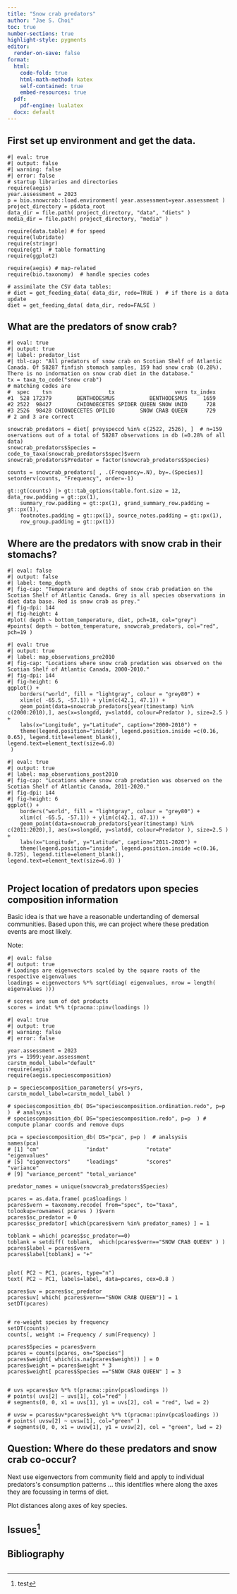 ```yaml
---
title: "Snow crab predators"
author: "Jae S. Choi"
toc: true
number-sections: true
highlight-style: pygments
editor:
  render-on-save: false
format:
  html: 
    code-fold: true
    html-math-method: katex
    self-contained: true
    embed-resources: true
  pdf:
    pdf-engine: lualatex
  docx: default 
---
```

 


   
<!-- Preamble

This is a Markdown document ... To create HTML or PDF, etc, run: 






# for presentations to PDF (via beamer):
# note: section separation with '#' can confuse rmarkdown
  make rmarkdown FN=feeding_networks_report YR=2023 SOURCE=~/projects/bio.snowcrab/inst/markdown WK=~/bio.data/bio.snowcrab/assessments DOCTYPE=pdf_document  # {via Rmarkdown}
 
  --- note: columns only works with beamer_document


# for html documents including presentations:
  make quarto FN=feeding_networks_report YR=2023 SOURCE=~/projects/bio.snowcrab/inst/markdown WK=~/bio.data/bio.snowcrab/assessments # {via Quarto}

# for generic pandoc docs
  make pdf FN=feeding_networks_report  # {via pandoc}


Alter year and directories to reflect setup or copy Makefile and alter defaults to your needs.
   
-->

 
 

<!-- NOTES: 
Data are in ./data/FH.*.csv
 
Here is the requested data. There is some variability in the resolution of records, hence you’ll find that some predators may have full weight information while others do not, and the same will apply to prey species.  This will limit how informative this data will be and how far you can use these analytically.

The new database schema includes unique identifiers to ensure records are as intended (prior to this there was a lot of duplication of records).  These are as described:
SET_SEQ – relates to the set information details
PRED_SEQ – relates to the predator fish the stomach was taken from
PREY_SEQ – relates to the identified prey within a stomach

Some column headers may need further description:
DEPTH – average set depth in meters
GEAR – set fishing gear code (list attached)
SPEC – predator id code (species list attached)
FWT – predator weight in grams
FLEN – predator length in cm
STOWGT/EMPTYWGT – stomach weights before and after processing in grams
FULLNESS – level of fullness associated with stomachs, where codes are described from 0 through 6:
0             empty - no food contents
1             less than ¼ full
2             ¼ to ½ full
3             ½ to ¾ full
4             ¾ full to full
5             everted 
6             regurgitated
FGEN – Gender code of predator:
0             Unknown
1             Male
2             Female
PREYSPECCD – prey id code (species list attached)
PWT – prey weight in grams
PLEN – prey length in cm
DIGESTION – level of digestion of prey, where:
1             Good Condition
2             Partly Digested
3             Well Digested
4             Unidentifiable
9             Unidentified digestion state
 
-->


## First set up environment and get the data. 


```{r}
#| eval: true
#| output: false
#| warning: false
#| error: false 
# startup libraries and directories
require(aegis)
year.assessment = 2023
p = bio.snowcrab::load.environment( year.assessment=year.assessment )
project_directory = p$data_root
data_dir = file.path( project_directory, "data", "diets" )
media_dir = file.path( project_directory, "media" )

require(data.table) # for speed
require(lubridate)
require(stringr) 
require(gt)  # table formatting
require(ggplot2)

require(aegis) # map-related 
require(bio.taxonomy)  # handle species codes

# assimilate the CSV data tables:
# diet = get_feeding_data( data_dir, redo=TRUE )  # if there is a data update
diet = get_feeding_data( data_dir, redo=FALSE )

```

<!--
# misc options for aegis should we need them: 
year.assessment = 2023
p = bio.snowcrab::load.environment( year.assessment=year.assessment )
bycatch_dir = file.path( p$annual.results, "bycatch")
years = as.character(1996: year.assessment)
if (0) {
  loadfunctions( "aegis")
  loadfunctions( "bio.snowcrab")  # in case of local edits
}
-->



## What are the predators of snow crab?

```{r}
#| eval: true
#| output: true
#| label: predator_list
#| tbl-cap: "All predators of snow crab on Scotian Shelf of Atlantic Canada. Of 58287 finfish stomach samples, 159 had snow crab (0.28%). There is no indormation on snow crab diet in the database."
tx = taxa_to_code("snow crab")  
# matching codes are 
#  spec    tsn                  tx                   vern tx_index
#1  528 172379        BENTHODESMUS           BENTHODESMUS     1659
#2 2522  98427        CHIONOECETES SPIDER QUEEN SNOW UNID      728
#3 2526  98428 CHIONOECETES OPILIO        SNOW CRAB QUEEN      729
# 2 and 3 are correct

snowcrab_predators = diet[ preyspeccd %in% c(2522, 2526), ]  # n=159 oservations out of a total of 58287 observations in db (=0.28% of all data)
snowcrab_predators$Species = code_to_taxa(snowcrab_predators$spec)$vern
snowcrab_predators$Predator = factor(snowcrab_predators$Species)
 
counts = snowcrab_predators[ , .(Frequency=.N), by=.(Species)]
setorderv(counts, "Frequency", order=-1)

gt::gt(counts) |> gt::tab_options(table.font.size = 12, data_row.padding = gt::px(1), 
    summary_row.padding = gt::px(1), grand_summary_row.padding = gt::px(1), 
    footnotes.padding = gt::px(1), source_notes.padding = gt::px(1), 
    row_group.padding = gt::px(1))

```

## Where are the predators with snow crab in their stomachs?


```{r}
#| eval: false
#| output: false
#| label: temp_depth
#| fig-cap: "Temperature and depths of snow crab predation on the Scotian Shelf of Atlantic Canada. Grey is all species observations in diet data base. Red is snow crab as prey."
#| fig-dpi: 144
#| fig-height: 4
#plot( depth ~ bottom_temperature, diet, pch=18, col="grey")
#points( depth ~ bottom_temperature, snowcrab_predators, col="red", pch=19 )
```

```{r}
#| eval: true
#| output: true
#| label: map_observations_pre2010
#| fig-cap: "Locations where snow crab predation was observed on the Scotian Shelf of Atlantic Canada, 2000-2010."
#| fig-dpi: 144
#| fig-height: 6
ggplot() + 
    borders("world", fill = "lightgray", colour = "grey80") + 
    xlim(c( -65.5, -57.1)) + ylim(c(42.1, 47.1)) +
    geom_point(data=snowcrab_predators[year(timestamp) %in% c(2000:2010),], aes(x=slongdd, y=slatdd, colour=Predator ), size=2.5 ) +
    labs(x="Longitude", y="Latitude", caption="2000-2010") +
    theme(legend.position="inside", legend.position.inside =c(0.16, 0.65), legend.title=element_blank(), legend.text=element_text(size=6.0) 
 ) 
```


```{r}
#| eval: true
#| output: true
#| label: map_observations_post2010
#| fig-cap: "Locations where snow crab predation was observed on the Scotian Shelf of Atlantic Canada, 2011-2020."
#| fig-dpi: 144
#| fig-height: 6
ggplot() + 
    borders("world", fill = "lightgray", colour = "grey80") + 
    xlim(c( -65.5, -57.1)) + ylim(c(42.1, 47.1)) +
    geom_point(data=snowcrab_predators[year(timestamp) %in% c(2011:2020),], aes(x=slongdd, y=slatdd, colour=Predator ), size=2.5 ) +
    labs(x="Longitude", y="Latitude", caption="2011-2020") +
    theme(legend.position="inside", legend.position.inside =c(0.16, 0.725), legend.title=element_blank(), legend.text=element_text(size=6.0) )
    
```


## Project location of predators upon species composition information

Basic idea is that we have a reasonable undertanding of demersal communities. Based upon this, we can project where these predation events are most likely. 

Note: 

```
#| eval: false
#| output: true
# Loadings are eigenvectors scaled by the square roots of the respective eigenvalues
loadings = eigenvectors %*% sqrt(diag( eigenvalues, nrow = length( eigenvalues ))) 

# scores are sum of dot products
scores = indat %*% t(pracma::pinv(loadings ))  
```


```{r} 
#| eval: true
#| output: true
#| warning: false
#| error: false 

year.assessment = 2023
yrs = 1999:year.assessment
carstm_model_label="default"
require(aegis)
require(aegis.speciescomposition)

p = speciescomposition_parameters( yrs=yrs, carstm_model_label=carstm_model_label )

# speciescomposition_db( DS="speciescomposition.ordination.redo", p=p )  # analsysis
# speciescomposition_db( DS="speciescomposition.redo", p=p  ) # compute planar coords and remove dups
 
pca = speciescomposition_db( DS="pca", p=p )  # analsysis
names(pca)
# [1] "cm"               "indat"            "rotate"           "eigenvalues"     
# [5] "eigenvectors"     "loadings"         "scores"           "variance"        
# [9] "variance_percent" "total_variance"  

predator_names = unique(snowcrab_predators$Species)
 
pcares = as.data.frame( pca$loadings )
pcares$vern = taxonomy.recode( from="spec", to="taxa", tolookup=rownames( pcares ) )$vern
pcares$sc_predator = 0
pcares$sc_predator[ which(pcares$vern %in% predator_names) ] = 1   

toblank = which( pcares$sc_predator==0)
toblank = setdiff( toblank,  which(pcares$vern=="SNOW CRAB QUEEN" ) )
pcares$label = pcares$vern
pcares$label[toblank] = "+" 


plot( PC2 ~ PC1, pcares, type="n")
text( PC2 ~ PC1, labels=label, data=pcares, cex=0.8 )

pcares$uv = pcares$sc_predator
pcares$uv[ which( pcares$vern=="SNOW CRAB QUEEN")] = 1
setDT(pcares)


# re-weight species by frequency
setDT(counts)
counts[, weight := Frequency / sum(Frequency) ]

pcares$Species = pcares$vern
pcares = counts[pcares, on="Species"]
pcares$weight[ which(is.na(pcares$weight)) ] = 0
pcares$weight = pcares$weight * 3
pcares$weight[ pcares$Species =="SNOW CRAB QUEEN" ] = 3


# uvs =pcares$uv %*% t(pracma::pinv(pca$loadings ))    
# points( uvs[2] ~ uvs[1], col="red" )
# segments(0, 0, x1 = uvs[1], y1 = uvs[2], col = "red", lwd = 2)

# uvsw = pcares$uv*pcares$weight %*% t(pracma::pinv(pca$loadings ))    
# points( uvsw[2] ~ uvsw[1], col="green" )
# segments(0, 0, x1 = uvsw[1], y1 = uvsw[2], col = "green", lwd = 2)

```
  

## Question: Where do these predators and snow crab co-occur?

Next use eigenvectors from community field and apply to individual predators's consumption patterns ... this identifies where along the axes they are focussing in terms of diet.

Plot distances along axes of key species.

 
## Issues[^1]
 
## Bibliography  


~~~
~~~


[^1]: test

